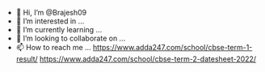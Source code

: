 - 👋 Hi, I’m @Brajesh09
- 👀 I’m interested in ...
- 🌱 I’m currently learning ...
- 💞️ I’m looking to collaborate on ...
- 📫 How to reach me ...
https://www.adda247.com/school/cbse-term-1-result/
https://www.adda247.com/school/cbse-term-2-datesheet-2022/
<!---
Brajesh09/Brajesh09 is a ✨ special ✨ repository because its `README.md` (this file) appears on your GitHub profile.
You can click the Preview link to take a look at your changes.
--->
